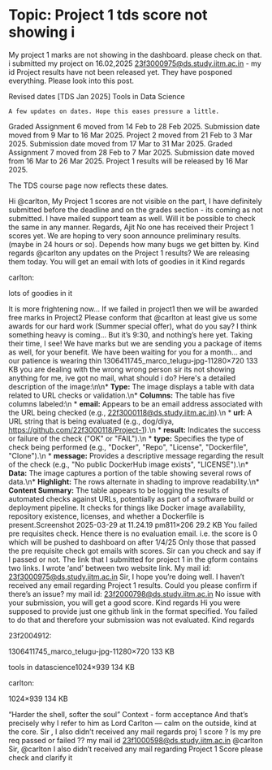 # Topic: Project 1 tds score not showing i

My project 1 marks are not showing in the dashboard. please check on that. i submitted my project on 16.02,2025
23f3000975@ds.study.iitm.ac.in  - my id
Project results have not been released yet. They have posponed everything.
Please look into this post.




Revised dates [TDS Jan 2025] Tools in Data Science


    A few updates on dates. Hope this eases pressure a little. 

Graded Assignment 6 moved from 14 Feb to 28 Feb 2025. Submission date moved from 9 Mar to 16 Mar 2025.
Project 2 moved from 21 Feb to 3 Mar 2025. Submission date moved from 17 Mar to 31 Mar 2025.
Graded Assignment 7 moved from 28 Feb to 7 Mar 2025. Submission date moved from 16 Mar to 26 Mar 2025.
Project 1 results will be released by 16 Mar 2025.

The TDS course page now reflects these dates.
  

Hi @carlton,
My Project 1 scores are not visible on the part, I have definitely submitted before the deadline and on the grades section - its coming as not submitted. I have mailed support team as well. Will it be possible to check the same in any manner.
Regards,
Ajit
No one has received their Project 1 scores yet. We are hoping to very soon announce preliminary results. (maybe in 24 hours or so). Depends how many bugs we get bitten by.
Kind regards
@carlton any updates on the Project 1 results?
We are releasing them today. You will get an email with lots of goodies in it 
Kind regards



 carlton:

lots of goodies in it 


It is more frightening now…
If we failed in project1 then we will be awarded free marks in Project2 Please conform that @carlton at least give us some awards for our hard work (Summer special offer), what do you say?
I think something heavy is coming… But it’s 9:30, and nothing’s here yet. Taking their time, I see!
We have marks but we are sending you a package of items as well, for your benefit.
We have been waiting for you for a month… and our patience is wearing thin
1306411745_marco_telugu-jpg-11280×720 133 KB
you are dealing with the wrong wrong person
sir its not showing anything for me, ive got no mail, what should i do?
Here\'s a detailed description of the image:\n\n* **Type:** The image displays a table with data related to URL checks or validation.\n* **Columns:** The table has five columns labeled:\n * **email:** Appears to be an email address associated with the URL being checked (e.g., 22f3000118@ds.study.iitm.ac.in).\n * **url:** A URL string that is being evaluated (e.g., dog/diya, https://github.com/22f3000118/Project-1).\n * **result:** Indicates the success or failure of the check ("OK" or "FAIL").\n * **type:** Specifies the type of check being performed (e.g., "Docker", "Repo", "License", "Dockerfile", "Clone").\n * **message:** Provides a descriptive message regarding the result of the check (e.g., "No public DockerHub image exists", "LICENSE").\n* **Data:** The image captures a portion of the table showing several rows of data.\n* **Highlight:** The rows alternate in shading to improve readability.\n* **Content Summary:** The table appears to be logging the results of automated checks against URLs, potentially as part of a software build or deployment pipeline. It checks for things like Docker image availability, repository existence, licenses, and whether a Dockerfile is present.Screenshot 2025-03-29 at 11.24.19 pm811×206 29.2 KB
You failed pre requisites check. Hence there is no evaluation email.
i.e. the score is 0 which will be pushed to dashboard on after 1/4/25
Only those that passed the pre requisite check got emails with scores.
Sir can you check and say if I passed or not. The link that I submitted for project 1 in the gform contains two links. I wrote ‘and’ between two website link.
My mail id: 23f3000975@ds.study.iitm.ac.in
Sir, I hope you’re doing well. I haven’t received any email regarding Project 1 results. Could you please confirm if there’s an issue?
my mail id: 23f2000798@ds.study.iitm.ac.in
No issue with your submission, you will get a good score.
Kind regards
Hi you were supposed to provide just one github link in the format specified. You failed to do that and therefore your submission was not evaluated.
Kind regards



 23f2004912:

1306411745_marco_telugu-jpg-11280×720 133 KB


tools in datascience1024×939 134 KB



 carlton:

1024×939 134 KB


“Harder the shell, softer the soul” 
Context - form acceptance
And that’s precisely why I refer to him as Lord Carlton — calm on the outside, kind at the core. 
Sir , I also didn’t received any mail regards proj 1 score ?
Is my pre req passed or failed ??
my mail id 23f1000598@ds.study.iitm.ac.in
@carlton
Sir, @carlton I also didn’t received any mail regarding Project 1 Score please check and clarify it